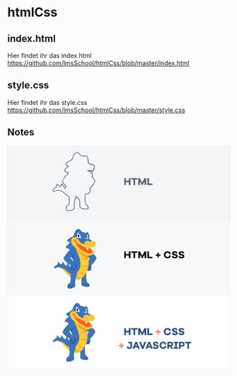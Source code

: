 # htmlCss


## index.html
Hier findet ihr das index.html
https://github.com/lmsSchool/htmlCss/blob/master/index.html


## style.css
Hier findet ihr das style.css
https://github.com/lmsSchool/htmlCss/blob/master/style.css


## Notes 

![demo](css-gif.gif)
